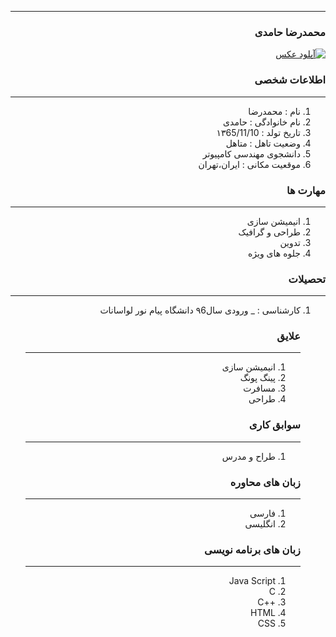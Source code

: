 
---
<style type="text/css">
body{
 direction:rtl;
}
</style>
### محمدرضا حامدی
<a href="https://uupload.ir/view/1d9z_me.jpg" target="_blank"><img src="https://uupload.ir/files/1d9z_me_thumb.jpg" border="0" alt="آپلود عکس" /></a>

### اطلاعات شخصی

---
<ol>
 <li> نام : محمدرضا</li>
 <li> نام خانوادگی : حامدی</li>
 <li> تاریخ تولد : ۱۳65/11/10</li>
 <li> وضعیت تاهل : متاهل</li>
 <li> دانشجوی مهندسی کامپیوتر</li>
 <li> موقعیت مکانی : ایران،تهران</li>
</ol>


### مهارت ها

---
<ol>
 <li> انیمیشن سازی</li>
 <li> طراحی و گرافیک</li>
 <li> تدوین</li>
 <li> جلوه های ویژه</li>
</ol>

### تحصیلات

---
<ol>
<li> کارشناسی : 
 _ ورودی سال۹6 دانشگاه پیام نور لواسانات</li>

### علایق

---
<ol>
 <li> انیمیشن سازی</li>
 <li> پینگ پونگ</li>
 <li> مسافرت</li>
 <li> طراحی</li>
</ol>

### سوابق کاری

---
<ol>
 <li> طراح و مدرس </li>
</ol>

### زبان های محاوره

---
<ol>
 <li> فارسی</li>
 <li> انگلیسی</li>
</ol>

### زبان های برنامه نویسی

---
<ol>
 <li> Java Script</li>
 <li> C</li>
 <li> ++C</li>
 <li> HTML</li>
 <li> CSS</li>
</ol>
 
